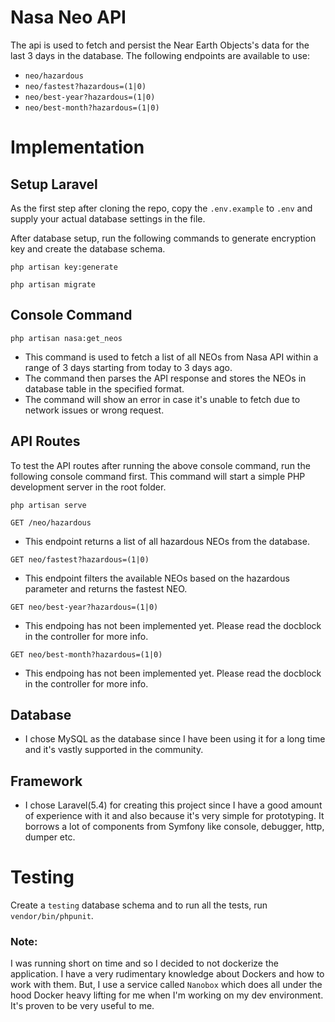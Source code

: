 # Nasa Neo API

The api is used to fetch and persist the Near Earth Objects's data for the last 3 days in the database. The following endpoints are available to use:

  - `neo/hazardous`
  - `neo/fastest?hazardous=(1|0)`
  - `neo/best-year?hazardous=(1|0)`
  - `neo/best-month?hazardous=(1|0)`

# Implementation

  ## Setup Laravel
  
As the first step after cloning the repo, copy the `.env.example` to `.env` and supply your actual database settings in the file. 

After database setup, run the following commands to generate encryption key and create the database schema.

```
php artisan key:generate 
```

```
php artisan migrate
```


  ## Console Command
```
php artisan nasa:get_neos
```
  - This command is used to fetch a list of all NEOs from Nasa API within a range of 3 days starting from today to 3 days ago.
  - The command then parses the API response and stores the NEOs in database table in the specified format.
  - The command will show an error in case it's unable to fetch due to network issues or wrong request.

  ## API Routes

To test the API routes after running the above console command, run the following console command first. This command will start a simple PHP development server in the root folder.

```
php artisan serve
```

```
GET /neo/hazardous
```
   - This endpoint returns a list of all hazardous NEOs from the database.

```
GET neo/fastest?hazardous=(1|0)
```
   - This endpoint filters the available NEOs based on the hazardous parameter and returns the fastest NEO.

```
GET neo/best-year?hazardous=(1|0)
```
   - This endpoing has not been implemented yet. Please read the docblock in the controller for more info.

```
GET neo/best-month?hazardous=(1|0)
```
   - This endpoing has not been implemented yet. Please read the docblock in the controller for more info.

  ## Database
- I chose MySQL as the database since I have been using it for a long time and it's vastly supported in the community.

 ## Framework
 - I chose Laravel(5.4) for creating this project since I have a good amount of experience with it and also because it's very simple for prototyping. It borrows a lot of components from Symfony like console, debugger, http, dumper etc. 

# Testing
  
Create a `testing` database schema and to run all the tests, run `vendor/bin/phpunit`.

### Note: 
I was running short on time and so I decided to not dockerize the application. I have a very rudimentary knowledge about Dockers and how to work with them. But, I use a service called `Nanobox` which does all under the hood Docker heavy lifting for me when I'm working on my dev environment. It's proven to be very useful to me.

